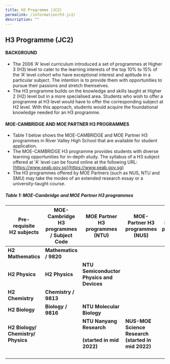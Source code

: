 ```yaml
---
title: H3 Programme (JC2)
permalink: /information/h3-jc2/
description: ""
---
```

## H3 Programme (JC2)

#### BACKGROUND

*   The 2006 ‘A’ level curriculum introduced a set of programmes at Higher 3 (H3) level to cater to the learning interests of the top 10% to 15% of the ‘A’ level cohort who have exceptional interest and aptitude in a particular subject. The intention is to provide them with opportunities to pursue their passions and stretch themselves.
*   The H3 programme builds on the knowledge and skills taught at Higher 2 (H2) level but in a more specialised area. Students who wish to offer a programme at H3 level would have to offer the corresponding subject at H2 level. With this approach, students would acquire the foundational knowledge needed for an H3 programme.

#### MOE-CAMBRIDGE AND MOE PARTNER H3 PROGRAMMES

*   Table 1 below shows the MOE-CAMBRIDGE and MOE Partner H3 programmes in River Valley High School that are available for student application.
*   The MOE-CAMBRIDGE H3 programme provides students with diverse learning opportunities for in-depth study. The syllabus of a H3 subject offered at 'A' level can be found online at the following URL: [https://www.seab.gov.sg](https://www.seab.gov.sg)
*   The H3 programmes offered by MOE Partners (such as NUS, NTU and SMU) may take the modes of an extended research essay or a university-taught course.

##### Table 1: MOE-Cambridge and MOE Partner H3 programmes

| **Pre-requisite**<br>**H2 subjects** | **MOE-Cambridge H3 programmes / Subject Code** | **MOE Partner H3 programmes (NTU)** | **MOE-Partner H3 programmes (NUS)** | **MOE-Partner H3 programmes (SMU)** | **Language Medium** |
|---|---|---|---|---|---|
| **H2 Mathematics** | **Mathematics / 9820** |  |  |  | **English** |
| **H2 Physics** | **H2 Physics** | **NTU Semiconductor Physics and Devices** |  |  | **English** |
| **H2 Chemistry** | **Chemistry** **/ 9813** |  |  |  | **English** |
| **H2 Biology** | **Biology / 9816** | **NTU Molecular Biology** |  |  | **English** |
| **H2 Biology/ Chemistry/ Physics** |  | **NTU Nanyang Research**<br><br>**(started in mid 2022)** | **NUS-MOE Science Research (started in mid 2022)** |  | **English** |
|  |  |  |  |  |  |
|  |  |  |  |  |  |
|  |  |  |  |  |  |
|  |  |  |  |  |  |